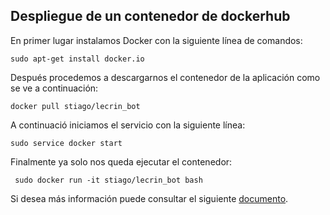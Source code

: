 ## Despliegue de un contenedor de dockerhub

En primer lugar instalamos Docker con la siguiente línea de comandos:

```
sudo apt-get install docker.io
```

Después procedemos a descargarnos el contenedor de la aplicación como se ve a continuación:

```
docker pull stiago/lecrin_bot
```

A continuació iniciamos el servicio con la siguiente línea:

```
sudo service docker start
```

Finalmente ya solo nos queda ejecutar el contenedor:

```
 sudo docker run -it stiago/lecrin_bot bash
```

Si desea más información puede consultar el siguiente [documento](https://github.com/STiago/Lecrin_Bot/blob/gh-pages/docker.md).
